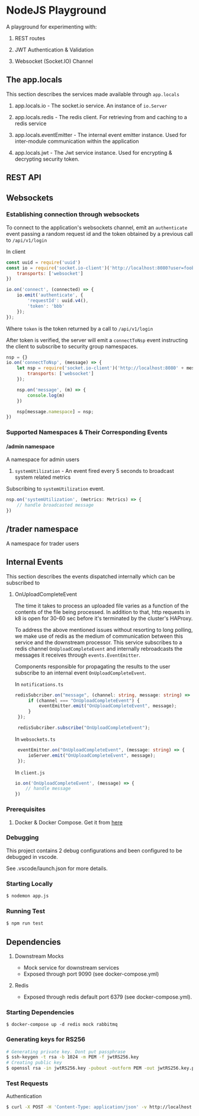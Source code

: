 # NodeJS Playground

A playground for experimenting with:

1. REST routes

2. JWT Authentication & Validation

3. Websocket (Socket.IO) Channel

## The app.locals
This section describes the services made available through ```app.locals```

1. app.locals.io - The socket.io service. An instance of ```io.Server```

2. app.locals.redis - The redis client. For retrieving from and caching to a redis service

3. app.locals.eventEmitter - The internal event emitter instance. Used for inter-module communication
   within the application

4. app.locals.jwt - The Jwt service instance. Used for encrypting & decrypting security token.

## REST API

## Websockets

### Establishing connection through websockets

To connect to the application's websockets channel, emit an ```authenticate``` event passing a random request id and the token obtained by a previous call to ```/api/v1/login```

In client
```javascript
const uuid = require('uuid')
const io = require('socket.io-client')('http://localhost:8080?user=foobar', {
    transports: ['websocket']
})

io.on('connect', (connected) => {
    io.emit('authenticate', {
        'requestId': uuid.v4(),
        'token': 'bbb'
    });
});
```
Where ```token``` is the token returned by a call to ```/api/v1/login```

After token is verified, the server will emit a ```connectToNsp``` event instructing the client to subscribe to security group namespaces.

```javascript
nsp = {}
io.on('connectToNsp', (message) => {
    let nsp = require('socket.io-client')('http://localhost:8080' + message.namespace, {
        transports: ['websocket']
    });

    nsp.on('message', (m) => {
        console.log(m)
    })

    nsp[message.namespace] = nsp;
})
```

### Supported Namespaces & Their Corresponding Events

#### /admin namespace
A namespace for admin users

1. ```systemUtilization``` - An event fired every 5 seconds to broadcast system related metrics

Subscribing to ```systemUtilization``` event.
```javascript
nsp.on('systemUtilization', (metrics: Metrics) => {
    // handle broadcasted message
})
```

## /trader namespace
A namespace for trader users

## Internal Events
This section describes the events dispatched internally which can be subscribed to

1. OnUploadCompleteEvent
   
   The time it takes to process an uploaded file varies as a function of the contents of the file being processed. In addition to that, http requests in k8 is open for 30-60 sec before it's terminated by the cluster's HAProxy.

   To address the above mentioned issues without resorting to long polling, we make use of redis as the medium of communication between this service and the downstream processor. This service subscribes to a redis channel ```OnUploadCompleteEvent``` and internally rebroadcasts the messages it receives through ```events.EventEmitter```.

   Components responsible for propagating the results to the user subscribe to an internal event ```OnUploadCompleteEvent```. 

   In ```notifications.ts```

   ```typescript
   redisSubcriber.on("message", (channel: string, message: string) => {
        if (channel === "OnUploadCompleteEvent") {
            eventEmitter.emit("OnUploadCompleteEvent", message);
        }
    });

    redisSubcriber.subscribe("OnUploadCompleteEvent");
   ```

   In ```websockets.ts```

   ```typescript
    eventEmitter.on("OnUploadCompleteEvent", (message: string) => {
        ioServer.emit("OnUploadCompleteEvent", message);
    });
   ```
   
   In ```client.js```

   ```javascript
   io.on('OnUploadCompleteEvent', (message) => {
       // handle message 
   })
   ```

### Prerequisites
1. Docker & Docker Compose. Get it from <a href="https://docs.docker.com">here</a>

### Debugging
This project contains 2 debug configurations and been configured to be debugged in vscode. 

See .vscode/launch.json for more details.

### Starting Locally

```bash
$ nodemon app.js
```

### Running Test
```bash
$ npm run test
```

## Dependencies
1. Downstream Mocks

    * Mock service for downstream services  
    * Exposed through port 9090 (see docker-compose.yml)

2. Redis

    * Exposed through redis default port 6379 (see docker-compose.yml).

### Starting Dependencies
```
$ docker-compose up -d redis mock rabbitmq
```

### Generating keys for RS256
```bash
# Generating private key. Dont put passphrase
$ ssh-keygen -t rsa -b 1024 -m PEM -f jwtRS256.key
# Creating public key
$ openssl rsa -in jwtRS256.key -pubout -outform PEM -out jwtRS256.key.pub
```

### Test Requests
Authentication
```bash
$ curl -X POST -H 'Content-Type: application/json' -v http://localhost:8080/api/v1/login -d '{"username": "aaa", "password": "test"}'
```

